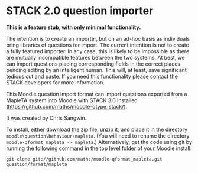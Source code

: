# STACK 2.0 question importer

__This is a feature stub, with only minimal functionality.__

The intention is to create an importer, but on an ad-hoc basis as individuals bring libraries of questions for import.  The current intention is not to create a fully featured importer.  In any case, this is likely to be impossible as there are mutually incompatible features between the two systems.  At best, we can import questions placing corresponding fields in the correct places pending editing by an intelligent human.  This will, at least, save significant tedious cut and paste.  If you need this functionality please contact the STACK developers for more information.

This Moodle question import format can import questions exported from a MapleTA system into Moodle with STACK 3.0 installed (https://github.com/maths/moodle-qtype_stack/). 

It was created by Chris Sangwin.

To install, either [download the zip file](https://github.com/maths/moodle-qformat_mapleta/zipball/master),
unzip it, and place it in the directory `moodle\question\behaviour\mapleta`.
(You will need to rename the directory `moodle-qformat_mapleta -> mapleta`.)
Alternatively, get the code using git by running the following command in the
top level folder of your Moodle install:

    git clone git://github.com/maths/moodle-qformat_mapleta.git question/format/mapleta


